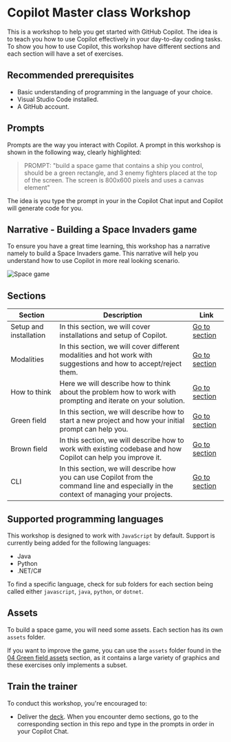 # Copilot Master class Workshop
 
This is a workshop to help you get started with GitHub Copilot. The idea is to teach you how to use Copilot effectively in your day-to-day coding tasks. To show you how to use Copilot, this workshop have different sections and each section will have a set of exercises.

## Recommended prerequisites

- Basic understanding of programming in the language of your choice.
- Visual Studio Code installed.
- A GitHub account. 

## Prompts

Prompts are the way you interact with Copilot. A prompt in this workshop is shown in the following way, clearly highlighted:

> PROMPT: "build a space game that contains a ship you control, should be a green rectangle, and 3 enemy fighters placed at the top of the screen. The screen is 800x600 pixels and uses a canvas element"

The idea is you type the prompt in your in the Copilot Chat input and Copilot will generate code for you.

## Narrative - Building a Space Invaders game

To ensure you have a great time learning, this workshop has a narrative namely to build a Space Invaders game. This narrative will help you understand how to use Copilot in more real looking scenario.

![Space game](./06%20cli/copilot-cli-gif.gif)

## Sections

| Section | Description | Link |
| --- | --- | --- |
| Setup and installation | In this section, we will cover installations and setup of Copilot. | [Go to section](./01%20Setup%20and%20installation/README.md) |
| Modalities | In this section, we will cover different modalities and hot work with suggestions and how to accept/reject them. | [Go to section](./02%20Modalities/README.md) |
| How to think | Here we will describe how to think about the problem how to work with prompting and iterate on your solution. | [Go to section](./03%20How%20to%20think/README.md) |
| Green field | In this section, we will describe how to start a new project and how your initial prompt can help you. | [Go to section](./04%20Green%20field/README.md) |
| Brown field | In this section, we will describe how to work with existing codebase and how Copilot can help you improve it. | [Go to section](./05%20Brown%20field/README.md) |
| CLI | In this section, we will describe how you can use Copilot from the command line and especially in the context of managing your projects. | [Go to section](./06%20CLI/README.md) |
## Supported programming languages

This workshop is designed to work with `JavaScript` by default. Support is currently being added for the following languages:

- Java
- Python
- .NET/C#

To find a specific language, check for sub folders for each section being called either `javascript`, `java`, `python`, or `dotnet`.

## Assets

To build a space game, you will need some assets. Each section has its own `assets` folder.

If you want to improve the game, you can use the `assets` folder found in the [04 Green field assets](./04-green-field/assets/) section, as it contains a large variety of graphics and these exercises only implements a subset.

## Train the trainer

To conduct this workshop, you're encouraged to:

- Deliver the [deck](./Copilot%20workshop,%201h.pptx). When you encounter demo sections, go to the corresponding section in this repo and type in the prompts in order in your Copilot Chat.